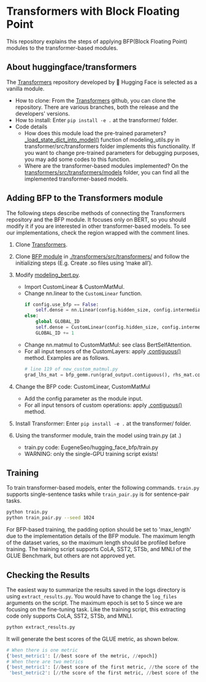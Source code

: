 # Transformers with Block Floating Point
This repository explains the steps of applying BFP(Block Floating Point) modules to the transformer-based modules.  

## About huggingface/transformers
The [Transformers](https://github.com/huggingface/transformers) repository developed by 🤗 Hugging Face is selected as a vanilla module.
- How to clone: From the [Transformers](https://github.com/huggingface/transformers) github, you can clone the repository. There are various branches, both the release and the developers' versions. 
- How to install: Enter `pip install -e .` at the transformer/ folder. 
- Code details
    - How does this module load the pre-trained parameters? [_load_state_dict_into_model()](https://github.com/huggingface/transformers/blob/df06fb1f0b0864ca0c2dcd9f7f6aab5de6447c59/src/transformers/modeling_utils.py#L451) function of modeling_utils.py in transformer/src/transformers folder implements this functionality. If you want to change pre-trained parameters for debugging purposes, you may add some codes to this function. 
    - Where are the transformer-based modules implemented? On the [transformers/src/transformers/models](https://github.com/huggingface/transformers/tree/main/src/transformers/models) folder, you can find all the implemented transformer-based models. 

## Adding BFP to the Transformers module
The following steps describe methods of connecting the Transformers repository and the BFP module. It focuses only on BERT, so you should modify it if you are interested in other transformer-based models. To see our implementations, check the region wrapped with the comment lines. 
1. Clone [Transformers](https://github.com/huggingface/transformers).
2. Clone [BFP module](https://github.com/yoonsung-kim/bfp-training) in [./transformers/src/transformers/](https://github.com/huggingface/transformers/tree/main/src/transformers) and follow the initializing steps (E.g. Create .so files using ‘make all’).
3. Modify [modeling_bert.py](https://github.com/huggingface/transformers/blob/main/src/transformers/models/bert/modeling_bert.py).  
    - Import CustomLinear & CustomMatMul.
    - Change nn.linear to the `CustomLinear` function.
        ```python
        if config.use_bfp == False:
            self.dense = nn.Linear(config.hidden_size, config.intermediate_size)
        else:
            global GLOBAL_ID
            self.dense = CustomLinear(config.hidden_size, config.intermediate_size, bias=True, precision_flag=config.PrecisionFlag, global_id=GLOBAL_ID, config=config)
            GLOBAL_ID += 1
        ```
    - Change nn.matmul to CustomMatMul: see class BertSelfAttention.
    - For all input tensors of the CustomLayers: apply [.contiguous()](https://pytorch.org/docs/stable/generated/torch.Tensor.contiguous.html) method. Examples are as follows. 
        ```python
        # line 119 of new_custom_matmul.py
        grad_lhs_mat = bfp_gemm.run(grad_output.contiguous(), rhs_mat.contiguous())
        ```
        
4. Change the BFP code: CustomLinear, CustomMatMul
    - Add the config parameter as the module input.
    - For all input tensors of custom operations: apply [.contiguous()](https://pytorch.org/docs/stable/generated/torch.Tensor.contiguous.html) method.
5. Install Transformer: Enter `pip install -e .` at the transformer/ folder. 
6. Using the transformer module, train the model using train.py (at .)
    -  train.py code: EugeneSeo/hugging_face_bfp/train.py
    - WARNING: only the single-GPU training script exists!

## Training
To train transformer-based models, enter the following commands. `train.py` supports single-sentence tasks while `train_pair.py` is for sentence-pair tasks. 
```bash
python train.py
python train_pair.py --seed 1024
```
For BFP-based training, the padding option should be set to 'max_length' due to the implementation details of the BFP module. The maximum length of the dataset varies, so the maximum length should be profiled before training. The training script supports CoLA, SST2, STSb, and MNLI of the GLUE Benchmark, but others are not approved yet. 

## Checking the Results
The easiest way to summarize the results saved in the logs directory is using `extract_results.py`. You would have to change the `log_files` arguments on the script. The maximum epoch is set to 5 since we are focusing on the fine-tuning task. Like the training script, this extracting code only supports CoLA, SST2, STSb, and MNLI. 
```bash
python extract_results.py
```
It will generate the best scores of the GLUE metric, as shown below. 
```python
# When there is one metric
{'best_metric1': [//best score of the metric, //epoch]}
# When there are two metrics
{'best_metric1': [//best score of the first metric, //the score of the second metric, //epoch], 
 'best_metric2': [//the score of the first metric, //best score of the second metric, //epoch]}
```
